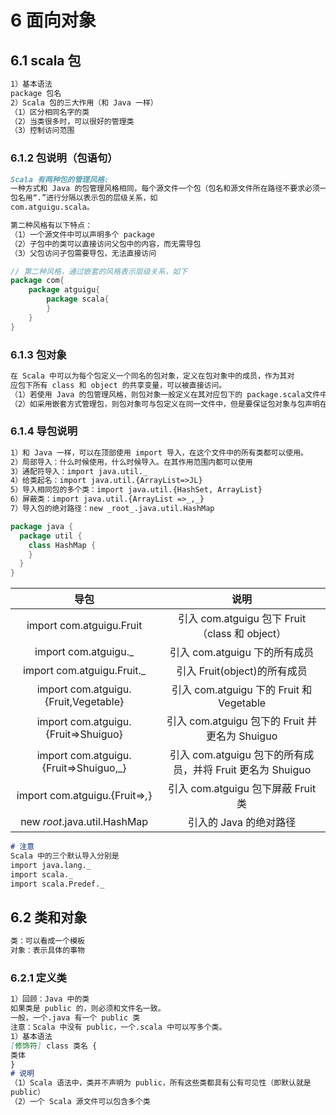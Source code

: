 # 6 面向对象
## 6.1 scala 包
```markdown
1）基本语法
package 包名
2）Scala 包的三大作用（和 Java 一样）
（1）区分相同名字的类
（2）当类很多时，可以很好的管理类
（3）控制访问范围
```
### 6.1.2 包说明（包语句）
```markdown
Scala 有两种包的管理风格:
一种方式和 Java 的包管理风格相同，每个源文件一个包（包名和源文件所在路径不要求必须一致）。
包名用“.”进行分隔以表示包的层级关系，如
com.atguigu.scala。

第二种风格有以下特点：
（1）一个源文件中可以声明多个 package
（2）子包中的类可以直接访问父包中的内容，而无需导包
（3）父包访问子包需要导包，无法直接访问
```
```scala
// 第二种风格，通过嵌套的风格表示层级关系，如下
package com{
    package atguigu{
        package scala{
        }
    }
}
```
### 6.1.3 包对象
```markdown
在 Scala 中可以为每个包定义一个同名的包对象，定义在包对象中的成员，作为其对
应包下所有 class 和 object 的共享变量，可以被直接访问。
（1）若使用 Java 的包管理风格，则包对象一般定义在其对应包下的 package.scala文件中，包对象名与包名保持一致。
（2）如采用嵌套方式管理包，则包对象可与包定义在同一文件中，但是要保证包对象与包声明在同一作用域中。
```
### 6.1.4 导包说明
```markdown
1）和 Java 一样，可以在顶部使用 import 导入，在这个文件中的所有类都可以使用。
2）局部导入：什么时候使用，什么时候导入。在其作用范围内都可以使用
3）通配符导入：import java.util._
4）给类起名：import java.util.{ArrayList=>JL}
5）导入相同包的多个类：import java.util.{HashSet, ArrayList}
6）屏蔽类：import java.util.{ArrayList =>_,_}
7）导入包的绝对路径：new _root_.java.util.HashMap
```
```scala
package java {
  package util {
    class HashMap {
    }
  }
}
```
| 导包                                  | 说明          |
| :---:                                |    :----:   |
|import com.atguigu.Fruit              |    引入 com.atguigu 包下 Fruit（class 和 object）    |
|import com.atguigu._                  |    引入 com.atguigu 下的所有成员    |
|import com.atguigu.Fruit._            |    引入 Fruit(object)的所有成员   |
|import com.atguigu.{Fruit,Vegetable}  |    引入 com.atguigu 下的 Fruit 和 Vegetable |
|import com.atguigu.{Fruit=>Shuiguo}   |    引入 com.atguigu 包下的 Fruit 并更名为 Shuiguo   |
|import com.atguigu.{Fruit=>Shuiguo,_} |    引入 com.atguigu 包下的所有成员，并将 Fruit 更名为 Shuiguo |
|import com.atguigu.{Fruit=>_,_}       |    引入 com.atguigu 包下屏蔽 Fruit 类 |
|new _root_.java.util.HashMap          |    引入的 Java 的绝对路径  |
```markdown
# 注意
Scala 中的三个默认导入分别是
import java.lang._
import scala._
import scala.Predef._
```

## 6.2 类和对象
```markdown
类：可以看成一个模板
对象：表示具体的事物
```
### 6.2.1 定义类
```markdown
1）回顾：Java 中的类
如果类是 public 的，则必须和文件名一致。
一般，一个.java 有一个 public 类
注意：Scala 中没有 public，一个.scala 中可以写多个类。
1）基本语法
[修饰符] class 类名 {
类体
}
# 说明
（1）Scala 语法中，类并不声明为 public，所有这些类都具有公有可见性（即默认就是
public）
（2）一个 Scala 源文件可以包含多个类
```
